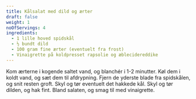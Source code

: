 ```yaml
---
title: Kålsalat med dild og ærter
draft: false
weight: 1
noOfServings: 4
ingredients:
  - 1 lille hoved spidskål
  - ½ bundt dild
  - 100 gram fine ærter (eventuelt fra frost)
  - Vinaigrette på koldpresset rapsolie og æblecidereddike
---
```


Kom ærterne i kogende saltet vand, og blanchér i 1-2 minutter. Køl dem i
koldt vand, og sæt dem til afdrypning. Fjern de yderste blade fra
spidskålen, og snit resten groft. Skyl og tør eventuelt det hakkede kål.
Skyl og tør dilden, og hak fint. Bland salaten, og smag til med
vinaigrette.

